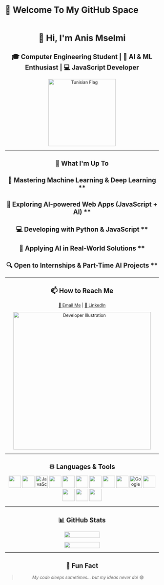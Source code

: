 # 🌌 Welcome To My GitHub Space  

<div style="display: flex; align-items: center; justify-content: space-between;">

<div style="flex: 1;">

<div align="center">

<div align="center">

<div align="center">

<div align="center">

# 👋 Hi, I'm **Anis Mselmi**

## 🎓 Computer Engineering Student | 🤖 AI & ML Enthusiast | 💻 JavaScript Developer

<p>
  <img src="https://upload.wikimedia.org/wikipedia/commons/c/ce/Flag_of_Tunisia.svg" width="220" alt="Tunisian Flag">
</p>

---

<div align="center">

## 🚀 **What I'm Up To**

## 🤖 Mastering Machine Learning & Deep Learning **
## 🧠 Exploring AI-powered Web Apps (JavaScript + AI) **  
## 💻 Developing with Python & JavaScript **
## 🧩 Applying AI in Real-World Solutions **
## 🔍 Open to Internships & Part-Time AI Projects **

---

## 📫 **How to Reach Me**

[📧 Email Me](mailto:anismselmi490@gmail.com) | [🔗 LinkedIn](https://www.linkedin.com/in/anis-mselmi-441b39326/)

</div>




<p>
  <img src="https://cdn.dribbble.com/users/1162077/screenshots/3848914/programmer.gif" 
       alt="Developer Illustration" 
       width="450"/>
</p>

</div>




---

## ⚙️ Languages & Tools  

<p align="center">  
  <img src="https://cdn.jsdelivr.net/gh/devicons/devicon/icons/python/python-original.svg" width="40"/>
  <img src="https://cdn.jsdelivr.net/gh/devicons/devicon/icons/cplusplus/cplusplus-original.svg" width="40"/>  
  <img src="https://cdn.jsdelivr.net/gh/devicons/devicon/icons/javascript/javascript-original.svg" width="40" alt="JavaScript"/>  
  <img src="https://cdn.jsdelivr.net/gh/devicons/devicon/icons/tensorflow/tensorflow-original.svg" width="40"/>  
  <img src="https://cdn.jsdelivr.net/gh/devicons/devicon/icons/pytorch/pytorch-original.svg" width="40"/>  
  <img src="https://cdn.jsdelivr.net/gh/devicons/devicon/icons/keras/keras-original.svg" width="40"/>  
  <img src="https://cdn.jsdelivr.net/gh/devicons/devicon/icons/pandas/pandas-original.svg" width="40"/>  
  <img src="https://cdn.jsdelivr.net/gh/devicons/devicon/icons/numpy/numpy-original.svg" width="40"/>  
  <img src="https://cdn.jsdelivr.net/gh/devicons/devicon/icons/jupyter/jupyter-original.svg" width="40"/>  
  <img src="https://colab.research.google.com/img/colab_favicon_256px.png" width="40" alt="Google Colab"/>  
  <img src="https://cdn.jsdelivr.net/gh/devicons/devicon/icons/git/git-original.svg" width="40"/>  
  <img src="https://cdn.jsdelivr.net/gh/devicons/devicon/icons/vscode/vscode-original.svg" width="40"/>
  <img src="https://cdn.jsdelivr.net/gh/devicons/devicon/icons/visualstudio/visualstudio-plain.svg" width="40"/> 
  <img src="https://cdn.jsdelivr.net/gh/devicons/devicon/icons/canva/canva-original.svg" width="40"/>  
</p>  

---



## 📊 GitHub Stats  



<!-- Contribution Streak -->
<p align="center">
  <img src="https://github-readme-streak-stats.herokuapp.com/?user=anis-mselmi&theme=radical" width="48%"/>
</p>

<!-- Top Languages Used -->
<p align="center">
  <img src="https://github-readme-stats.vercel.app/api/top-langs/?username=anis-mselmi&layout=compact&theme=radical" width="48%"/>
</p>


---

## 🌟 Fun Fact  
> *My code sleeps sometimes… but my ideas never do!* 😄

